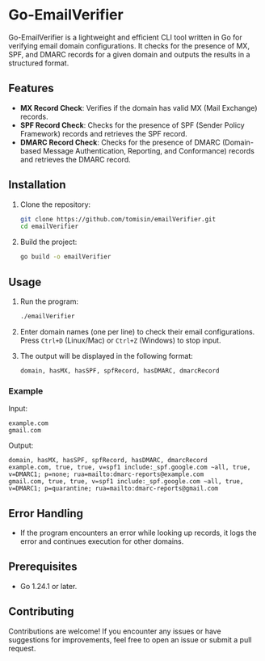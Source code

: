 # Go-EmailVerifier

Go-EmailVerifier is a lightweight and efficient CLI tool written in Go for verifying email domain configurations. It checks for the presence of MX, SPF, and DMARC records for a given domain and outputs the results in a structured format.

## Features

- **MX Record Check**: Verifies if the domain has valid MX (Mail Exchange) records.
- **SPF Record Check**: Checks for the presence of SPF (Sender Policy Framework) records and retrieves the SPF record.
- **DMARC Record Check**: Checks for the presence of DMARC (Domain-based Message Authentication, Reporting, and Conformance) records and retrieves the DMARC record.

## Installation

1. Clone the repository:

   ```sh
   git clone https://github.com/tomisin/emailVerifier.git
   cd emailVerifier
   ```

2. Build the project:
   ```sh
   go build -o emailVerifier
   ```

## Usage

1. Run the program:

   ```sh
   ./emailVerifier
   ```

2. Enter domain names (one per line) to check their email configurations. Press `Ctrl+D` (Linux/Mac) or `Ctrl+Z` (Windows) to stop input.

3. The output will be displayed in the following format:
   ```
   domain, hasMX, hasSPF, spfRecord, hasDMARC, dmarcRecord
   ```

### Example

Input:

```
example.com
gmail.com
```

Output:

```
domain, hasMX, hasSPF, spfRecord, hasDMARC, dmarcRecord
example.com, true, true, v=spf1 include:_spf.google.com ~all, true, v=DMARC1; p=none; rua=mailto:dmarc-reports@example.com
gmail.com, true, true, v=spf1 include:_spf.google.com ~all, true, v=DMARC1; p=quarantine; rua=mailto:dmarc-reports@gmail.com
```

## Error Handling

- If the program encounters an error while looking up records, it logs the error and continues execution for other domains.

## Prerequisites

- Go 1.24.1 or later.

## Contributing

Contributions are welcome! If you encounter any issues or have suggestions for improvements, feel free to open an issue or submit a pull request.